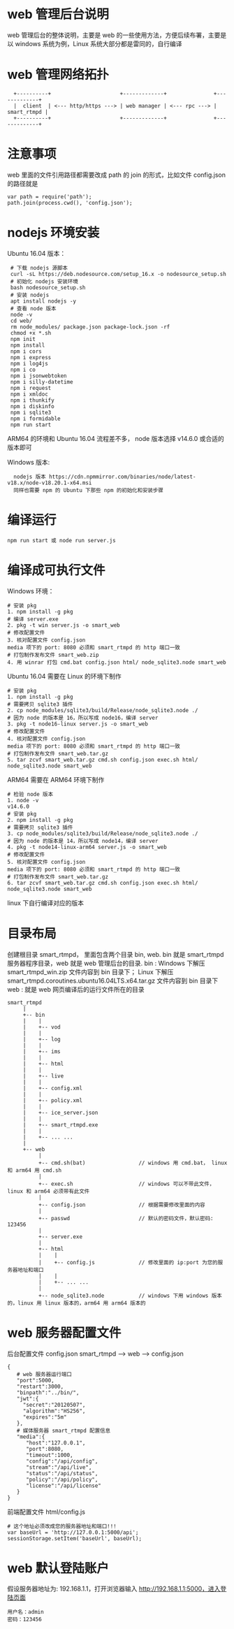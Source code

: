 ﻿# web 管理后台说明

web 管理后台的整体说明，主要是 web 的一些使用方法，方便后续布署，主要是以 windows 系统为例，Linux 系统大部分都是雷同的，自行编译

# web 管理网络拓扑

~~~shell
  +----------+                      +-------------+               +-------------+
  |  client  | <--- http/https ---> | web manager | <--- rpc ---> | smart_rtmpd |
  +----------+                      +-------------+               +-------------+
~~~

# 注意事项

web 里面的文件引用路径都需要改成 path 的 join 的形式，比如文件 config.json 的路径就是

~~~shell
var path = require('path');
path.join(process.cwd(), 'config.json');
~~~

# nodejs 环境安装
Ubuntu 16.04 版本：
~~~shell
 # 下载 nodejs 源脚本
 curl -sL https://deb.nodesource.com/setup_16.x -o nodesource_setup.sh
 # 初始化 nodejs 安装环境
 bash nodesource_setup.sh
 # 安装 nodejs 
 apt install nodejs -y
 # 查看 node 版本
 node -v 
 cd web/
 rm node_modules/ package.json package-lock.json -rf
 chmod +x *.sh
 npm init
 npm install
 npm i cors
 npm i express
 npm i log4js 
 npm i co 
 npm i jsonwebtoken 
 npm i silly-datetime
 npm i request
 npm i xmldoc
 npm i thunkify
 npm i diskinfo 
 npm i sqlite3
 npm i formidable
 npm run start
~~~
ARM64 的环境和 Ubuntu 16.04 流程差不多， node 版本选择 v14.6.0 或合适的版本即可

Windows 版本:  
~~~shell
  nodejs 版本 https://cdn.npmmirror.com/binaries/node/latest-v18.x/node-v18.20.1-x64.msi  
  同样也需要 npm 的 Ubuntu 下那些 npm 的初始化和安装步骤
~~~

# 编译运行

~~~shell
npm run start 或 node run server.js
~~~

# 编译成可执行文件

Windows 环境：
~~~shell
# 安装 pkg
1. npm install -g pkg
# 编译 server.exe
2. pkg -t win server.js -o smart_web
# 修改配置文件
3. 核对配置文件 config.json
media 项下的 port: 8080 必须和 smart_rtmpd 的 http 端口一致
# 打包制作发布文件 smart_web.zip
4. 用 winrar 打包 cmd.bat config.json html/ node_sqlite3.node smart_web
~~~

Ubuntu 16.04 需要在 Linux 的环境下制作
~~~shell
# 安装 pkg
1. npm install -g pkg
# 需要拷贝 sqlite3 插件
2. cp node_modules/sqlite3/build/Release/node_sqlite3.node ./
# 因为 node 的版本是 16，所以写成 node16，编译 server
3. pkg -t node16-linux server.js -o smart_web
# 修改配置文件
4. 核对配置文件 config.json
media 项下的 port: 8080 必须和 smart_rtmpd 的 http 端口一致
# 打包制作发布文件 smart_web.tar.gz
5. tar zcvf smart_web.tar.gz cmd.sh config.json exec.sh html/ node_sqlite3.node smart_web
~~~

ARM64 需要在 ARM64 环境下制作
~~~shell
# 检验 node 版本
1. node -v
v14.6.0
# 安装 pkg
2. npm install -g pkg
# 需要拷贝 sqlite3 插件
3. cp node_modules/sqlite3/build/Release/node_sqlite3.node ./
# 因为 node 的版本是 14，所以写成 node14，编译 server
4. pkg -t node14-linux-arm64 server.js -o smart_web
# 修改配置文件
5. 核对配置文件 config.json
media 项下的 port: 8080 必须和 smart_rtmpd 的 http 端口一致
# 打包制作发布文件 smart_web.tar.gz
6. tar zcvf smart_web.tar.gz cmd.sh config.json exec.sh html/ node_sqlite3.node smart_web
~~~

linux 下自行编译对应的版本

# 目录布局

创建根目录 smart_rtmpd， 里面包含两个目录 bin, web. bin 就是 smart_rtmpd 服务器程序目录，web 就是 web 管理后台的目录.
bin : Windows 下解压 smart_rtmpd_win.zip 文件内容到 bin 目录下； Linux 下解压 smart_rtmpd.coroutines.ubuntu16.04LTS.x64.tar.gz 文件内容到 bin 目录下
web : 就是 web 网页编译后的运行文件所在的目录

~~~shell
smart_rtmpd 
     |
     +-- bin
     |    |
     |    +-- vod
     |    |
     |    +-- log
     |    |
     |    +-- ims
     |    |
     |    +-- html
     |    |
     |    +-- live
     |    |
     |    +-- config.xml
     |    |
     |    +-- policy.xml
     |    |
     |    +-- ice_server.json
     |    |
     |    +-- smart_rtmpd.exe
     |    |
     |    +-- ... ...
     |
     +-- web
          |
          +-- cmd.sh(bat)                 // windows 用 cmd.bat， linux 和 arm64 用 cmd.sh
          |
          +-- exec.sh                     // windows 可以不带此文件，linux 和 arm64 必须带有此文件
          |
          +-- config.json                 // 根据需要修改里面的内容
          |
          +-- passwd                      // 默认的密码文件，默认密码: 123456
          |
          +-- server.exe
          |
          +-- html
          |    |
          |    +-- config.js              // 修改里面的 ip:port 为您的服务器地址和端口
          |    |
          |    +-- ... ...
          |
          +-- node_sqlite3.node           // windows 下用 windows 版本的，linux 用 linux 版本的，arm64 用 arm64 版本的
~~~

# web 服务器配置文件
后台配置文件 config.json
smart_rtmpd --> web --> config.json
~~~shell
{
   # web 服务器运行端口
   "port":5000,
   "restart":3000,
   "binpath":"../bin/",
   "jwt":{
     "secret":"20120507",
     "algorithm":"HS256",
     "expires":"5m"
   },
   # 媒体服务器 smart_rtmpd 配置信息
   "media":{
      "host":"127.0.0.1",
      "port":8080,
      "timeout":1000,
      "config":"/api/config",
      "stream":"/api/live",
      "status":"/api/status",
      "policy":"/api/policy",
      "license":"/api/license"
   }
}
~~~

前端配置文件 html/config.js
~~~shell
# 这个地址必须改成您的服务器地址和端口!!!
var baseUrl = 'http://127.0.0.1:5000/api';   
sessionStorage.setItem('baseUrl', baseUrl);
~~~

# web 默认登陆账户
假设服务器地址为: 192.168.1.1，打开浏览器输入 http://192.168.1.1:5000，进入登陆页面
~~~shell
用户名：admin
密码：123456
~~~

